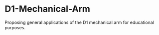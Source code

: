 # D1-Mechanical-Arm
Proposing general applications of the D1 mechanical arm for educational purposes.
